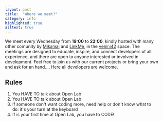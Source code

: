 ```yaml
---
layout: post
title:  "Where we meet?"
category: info
highlighted: true
alltext: true
---
```


We meet every Wednesday from **19:00** to **22:00**, kindly hosted with many other comunity by [Mikamai](http://mikamai.com/) and [LinkMe](http://linkme.it/), in the [venini42](http://venini42.it/) space.
The meetings are designed to educate, inspire, and connect developers of all experience, and there are open to anyone interested or involved in development.
Feel free to join us with our current projects or bring your own and ask for an hand....
Here all developers are welcome.

## Rules
1. You HAVE TO talk about Open Lab
2. You HAVE TO talk about Open Lab
3. If someone don't want coding more, need help or don't know what to do: it's your turn at the keyboard
4. If is your first time at Open Lab, you have to CODE!
